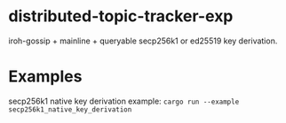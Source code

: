 # distributed-topic-tracker-exp
iroh-gossip + mainline + queryable secp256k1 or ed25519 key derivation.

# Examples
secp256k1 native key derivation example: `cargo run --example secp256k1_native_key_derivation`
